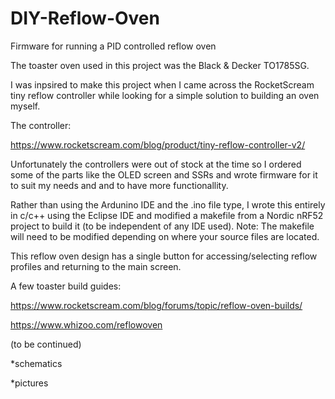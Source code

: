 # DIY-Reflow-Oven
Firmware for running a PID controlled reflow oven

The toaster oven used in this project was the Black & Decker TO1785SG.

I was inpsired to make this project when I came across the RocketScream tiny reflow controller while looking for a simple solution to building an oven myself.

The controller:

https://www.rocketscream.com/blog/product/tiny-reflow-controller-v2/

Unfortunately the controllers were out of stock at the time so I ordered some of the parts like the OLED screen and SSRs and wrote firmware for it to suit my needs and and to have more functionallity.

Rather than using the Ardunino IDE and the .ino file type, I wrote this entirely in c/c++ using the Eclipse IDE and modified a makefile from a Nordic nRF52 project to build it (to be independent of any IDE used). Note: The makefile will need to be modified depending on where your source files are located.

This reflow oven design has a single button for accessing/selecting reflow profiles and returning to the main screen.

A few toaster build guides:

https://www.rocketscream.com/blog/forums/topic/reflow-oven-builds/

https://www.whizoo.com/reflowoven

(to be continued)

*schematics

*pictures
